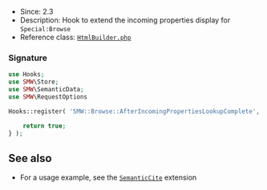 * Since: 2.3
* Description: Hook to extend the incoming properties display for `Special:Browse`
* Reference class: [`HtmlBuilder.php`][HtmlBuilder.php]

### Signature

```php
use Hooks;
use SMW\Store;
use SMW\SemanticData;
use SMW\RequestOptions

Hooks::register( 'SMW::Browse::AfterIncomingPropertiesLookupComplete', function( Store $store, SemanticData $semanticData, RequestOptions $requestOptions ) {

	return true;
} );
```

## See also

- For a usage example, see the [`SemanticCite`](https://github.com/SemanticMediaWiki/SemanticCite) extension

[HtmlBuilder.php]:https://github.com/SemanticMediaWiki/SemanticMediaWiki/blob/master/src/MediaWiki/Specials/Browse/HtmlBuilder.php